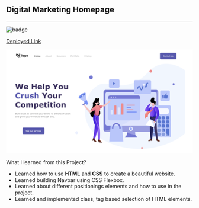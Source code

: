 **Digital Marketing Homepage**
--------------------------------------
-----------------------------------------
![badge](https://img.shields.io/badge/Project-4-green)   

[Deployed Link](https://digital-marketing-by-hs.netlify.app/)


<img src="./digitalMarketingHomepage.png">

What I learned from this Project?

- Learned how to use **HTML** and **CSS** to create a beautiful website.
- Learned building Navbar using CSS Flexbox.
- Learned about different positionings elements and how to use in the project.
- Learned and implemented class, tag based selection of HTML elements.

